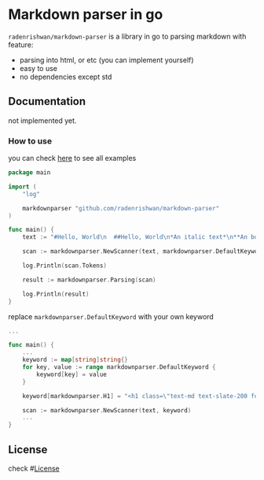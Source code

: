 # Markdown parser in go

`radenrishwan/markdown-parser` is a library in go to parsing markdown with feature:
- parsing into html, or etc (you can implement yourself)
- easy to use
- no dependencies except std

## Documentation

not implemented yet.

### How to use
you can check [here](https://github.com/radenrishwan/markdown-parser/tree/master/example) to see all examples

```go
package main

import (
	"log"

	markdownparser "github.com/radenrishwan/markdown-parser"
)

func main() {
	text := "#Hello, World\n  ##Hello, World\n*An italic text*\n**An bold text**"

	scan := markdownparser.NewScanner(text, markdownparser.DefaultKeyword)

	log.Println(scan.Tokens)

	result := markdownparser.Parsing(scan)

	log.Println(result)
}
```

replace `markdownparser.DefaultKeyword` with your own keyword

```go
...

func main() {
    ...
	keyword := map[string]string{}
	for key, value := range markdownparser.DefaultKeyword {
		keyword[key] = value
	}

    keyword[markdownparser.H1] = "<h1 class=\"text-md text-slate-200 font-semibold\""

	scan := markdownparser.NewScanner(text, keyword)
    ...
}
```

## License
check #[License](https://github.com/radenrishwan/markdown-parser/blob/master/LICENSE)
